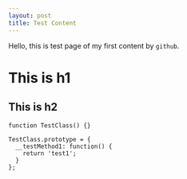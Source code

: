 ```yaml
---
layout: post
title: Test Content
---
```


Hello, this is test page of my first content by `github`.

# This is h1
## This is h2

    function TestClass() {}
    
    TestClass.prototype = {
      __testMethod1: function() {
        return 'test1';
      }
    };
